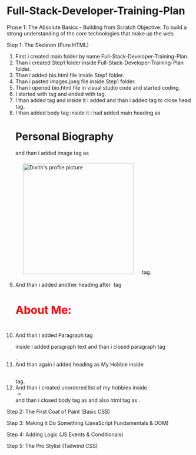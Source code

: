 # Full-Stack-Developer-Training-Plan

Phase 1: The Absolute Basics - Building from Scratch
Objective: To build a strong understanding of the core technologies that make up the web.

Step 1: The Skeleton (Pure HTML)
1) First i created main folder by name Full-Stack-Developer-Training-Plan.
2) Than i created Step1 folder inside Full-Stack-Developer-Training-Plan folder.  
3) Than i added bio.html file inside Step1 folder.
4) Than i pasted images.jpeg file inside Step1 folder.
5) Than i opened bio.html file in visual studio code and started coding.
6) I started with <html> tag  and ended with </html> tag.
7) I than added <head> tag and inside it i added <title> tag with name as My Profile and ended it with </title> and than i added </head> tag to close    head tag.
8)  I than added body tag <body> inside it i had added main heading as <h1>Personal Biography</h1> and than i added image tag as
   <img src="../Step1/images.jpeg" style="padding: 20px;" alt="Dixith's profile picture" width="300" height="300"> tag.
9)  And than i added another heading after <img> tag  <h2 style="color: red; font-size: 30px;">About Me:</h2>.
10) And than i added Paragraph tag <p> inside i added paragraph text and than i closed paragraph tag </p>.
11)  And than again i added heading as My Hobbie inside <h2></h2> tag.
12)  And than i created unordered list of my hobbies inside <ul><li></li></ul> and than i closed body tag as </body> and also html tag as </html>.

Step 2: The First Coat of Paint (Basic CSS)


Step 3: Making it Do Something (JavaScript Fundamentals & DOM)


Step 4: Adding Logic (JS Events & Conditionals)


Step 5: The Pro Stylist (Tailwind CSS)

